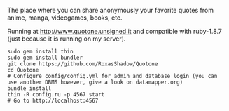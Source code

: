 The place where you can share anonymously your favorite quotes from anime, manga, videogames, books, etc.

Running at http://www.quotone.unsigned.it and compatible with ruby-1.8.7 (just because it is running on my server).

```
sudo gem install thin
sudo gem install bundler
git clone https://github.com/RoxasShadow/Quotone
cd Quotone
# Configure config/config.yml for admin and database login (you can use another DBMS however, give a look on datamapper.org)
bundle install
thin -R config.ru -p 4567 start
# Go to http://localhost:4567
```
